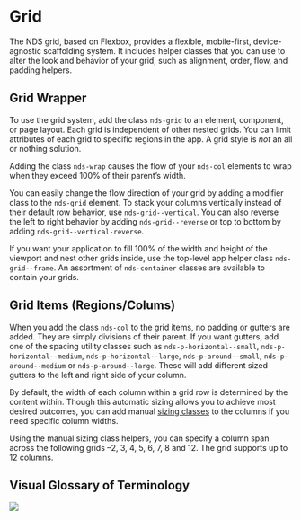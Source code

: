 # Grid

The NDS grid, based on Flexbox, provides a flexible, mobile-first, device-agnostic scaffolding system. It includes helper classes that you can use to alter the look and behavior of your grid, such as alignment, order, flow, and padding helpers.

## Grid Wrapper

To use the grid system, add the class `nds-grid` to an element, component, or page layout. Each grid is independent of other nested grids. You can limit attributes of each grid to specific regions in the app. A grid style is <em>not</em> an all or nothing solution.

Adding the class `nds-wrap` causes the flow of your `nds-col` elements to wrap when they exceed 100% of their parent’s width.

You can easily change the flow direction of your grid by adding a modifier class to the `nds-grid` element. To stack your columns vertically instead of their default row behavior, use `nds-grid--vertical`. You can also reverse the left to right behavior by adding `nds-grid--reverse` or top to bottom by adding `nds-grid--vertical-reverse`.

If you want your application to fill 100% of the width and height of the viewport and nest other grids inside, use the top-level app helper class `nds-grid--frame`. An assortment of `nds-container` classes are available to contain your grids.

## Grid Items (Regions/Colums)

When you add the class `nds-col` to the grid items, no padding or gutters are added. They are simply divisions of their parent. If you want gutters, add one of the spacing utility classes such as `nds-p-horizontal--small`, `nds-p-horizontal--medium`, `nds-p-horizontal--large`, `nds-p-around--small`, `nds-p-around--medium` or `nds-p-around--large`. These will add different sized gutters to the left and right side of your column.

By default, the width of each column within a grid row is determined by the content within. Though this automatic sizing allows you to achieve most desired outcomes, you can add manual <a href="/components/utilities/sizing/">sizing classes</a> to the columns if you need specific column widths.

Using the manual sizing class helpers, you can specify a column span across the following grids &ndash;2, 3, 4, 5, 6, 7, 8 and 12. The grid supports up to 12 columns.

## Visual Glossary of Terminology

![](/assets/images/grid/grid-flex-diagram.svg)
